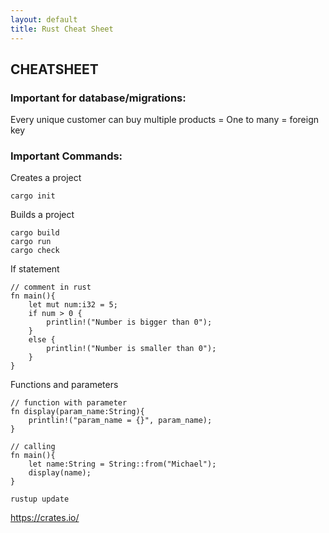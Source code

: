 ```yaml
---
layout: default
title: Rust Cheat Sheet
---
```


<h2>CHEATSHEET</h2>
<h3>Important for database/migrations:</h3>
<p>Every unique customer can buy multiple products = One to many = foreign key</p>

<h3>Important Commands:</h3>


<p>Creates a project</p>

```
cargo init
```

<p>Builds a project</p>

```
cargo build
cargo run
cargo check
```

<p>If statement</p>

```
// comment in rust
fn main(){
    let mut num:i32 = 5;
    if num > 0 {
        printlin!("Number is bigger than 0");
    }
    else {
        printlin!("Number is smaller than 0");
    }
}
```

<p>Functions and parameters</p>

```
// function with parameter
fn display(param_name:String){
    printlin!("param_name = {}", param_name);
}

// calling
fn main(){
    let name:String = String::from("Michael");
    display(name);
}
```

```
rustup update
```

https://crates.io/